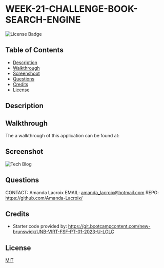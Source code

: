 # WEEK-21-CHALLENGE-BOOK-SEARCH-ENGINE

  ![License Badge](https://img.shields.io/badge/License-MIT-yellow.svg)

  ## Table of Contents

  - [Description](#description)
  - [Walkthrough](#walkthrough)
  - [Screenshoot](#screenshot)
  - [Questions](#questions)
  - [Credits](#credits)
  - [License](#license)

    
  ## Description
  


  ## Walkthrough 
  
  The a walkthrough of this application can be found at: 

  ## Screenshot
 
  ![Tech Blog](Assets/Images/)

  ## Questions
  CONTACT: Amanda Lacroix
  EMAIL: amanda_lacroix@hotmail.com
  REPO: https://github.com/Amanda-Lacroix/

  ## Credits
 - Starter code provided by: https://git.bootcampcontent.com/new-brunswick/UNB-VIRT-FSF-PT-01-2023-U-LOLC
 

  ## License
  [MIT]( https://opensource.org/licenses/MIT)
